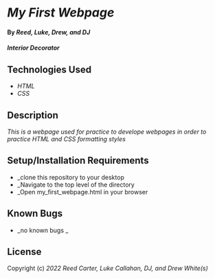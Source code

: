 # _My First Webpage_

#### By _Reed, Luke, Drew, and DJ_

#### _Interior Decorator_

## Technologies Used

* _HTML_
* _CSS_

## Description

_This is a webpage used for practice to develope webpages in order to practice HTML and CSS formatting styles_

## Setup/Installation Requirements

* _clone this repository to your desktop
* _Navigate to the top level of the directory
* _Open my_first_webpage.html in your browser 

## Known Bugs

* _no known bugs _

## License

Copyright (c) _2022_ _Reed Carter, Luke Callahan, DJ, and Drew White(s)_